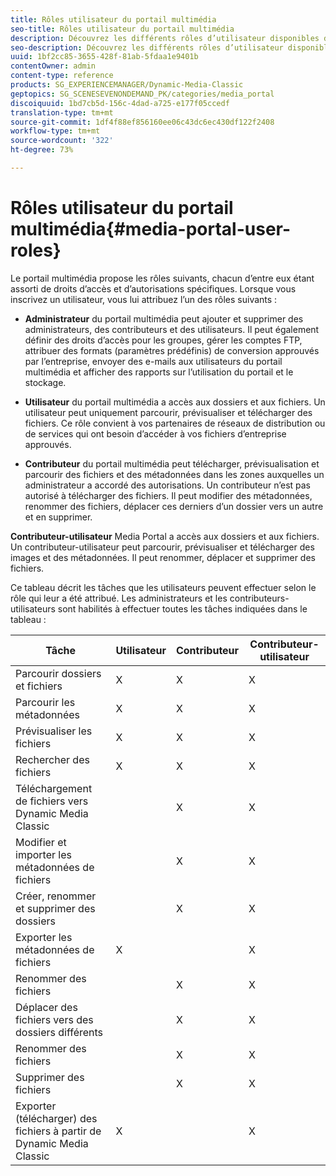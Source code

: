 ```yaml
---
title: Rôles utilisateur du portail multimédia
seo-title: Rôles utilisateur du portail multimédia
description: Découvrez les différents rôles d’utilisateur disponibles dans Media Portal.
seo-description: Découvrez les différents rôles d’utilisateur disponibles dans Media Portal.
uuid: 1bf2cc85-3655-428f-81ab-5fdaa1e9401b
contentOwner: admin
content-type: reference
products: SG_EXPERIENCEMANAGER/Dynamic-Media-Classic
geptopics: SG_SCENESEVENONDEMAND_PK/categories/media_portal
discoiquuid: 1bd7cb5d-156c-4dad-a725-e177f05ccedf
translation-type: tm+mt
source-git-commit: 1df4f88ef856160ee06c43dc6ec430df122f2408
workflow-type: tm+mt
source-wordcount: '322'
ht-degree: 73%

---
```



# Rôles utilisateur du portail multimédia{#media-portal-user-roles}

Le portail multimédia propose les rôles suivants, chacun d’entre eux étant assorti de droits d’accès et d’autorisations spécifiques. Lorsque vous inscrivez un utilisateur, vous lui attribuez l’un des rôles suivants :

* **Administrateur** du portail multimédia peut ajouter et supprimer des administrateurs, des contributeurs et des utilisateurs. Il peut également définir des droits d’accès pour les groupes, gérer les comptes FTP, attribuer des formats (paramètres prédéfinis) de conversion approuvés par l’entreprise, envoyer des e-mails aux utilisateurs du portail multimédia et afficher des rapports sur l’utilisation du portail et le stockage.

* **Utilisateur** du portail multimédia a accès aux dossiers et aux fichiers. Un utilisateur peut uniquement parcourir, prévisualiser et télécharger des fichiers. Ce rôle convient à vos partenaires de réseaux de distribution ou de services qui ont besoin d’accéder à vos fichiers d’entreprise approuvés.

* **Contributeur** du portail multimédia peut télécharger, prévisualisation et parcourir des fichiers et des métadonnées dans les zones auxquelles un administrateur a accordé des autorisations. Un contributeur n’est pas autorisé à télécharger des fichiers. Il peut modifier des métadonnées, renommer des fichiers, déplacer ces derniers d’un dossier vers un autre et en supprimer.

**Contributeur-utilisateur** Media Portal a accès aux dossiers et aux fichiers. Un contributeur-utilisateur peut parcourir, prévisualiser et télécharger des images et des métadonnées. Il peut renommer, déplacer et supprimer des fichiers.

Ce tableau décrit les tâches que les utilisateurs peuvent effectuer selon le rôle qui leur a été attribué. Les administrateurs et les contributeurs-utilisateurs sont habilités à effectuer toutes les tâches indiquées dans le tableau :

| Tâche | Utilisateur | Contributeur | Contributeur-utilisateur |
|--- |--- |--- |--- |
| Parcourir dossiers et fichiers | X | X | X |
| Parcourir les métadonnées | X | X | X |
| Prévisualiser les fichiers | X | X | X |
| Rechercher des fichiers | X | X | X |
| Téléchargement de fichiers vers Dynamic Media Classic |  | X | X |
| Modifier et importer les métadonnées de fichiers |  | X | X |
| Créer, renommer et supprimer des dossiers |  | X | X |
| Exporter les métadonnées de fichiers | X |  | X |
| Renommer des fichiers |  | X | X |
| Déplacer des fichiers vers des dossiers différents |  | X | X |
| Renommer des fichiers |  | X | X |
| Supprimer des fichiers |  | X | X |
| Exporter (télécharger) des fichiers à partir de Dynamic Media Classic | X |  | X |